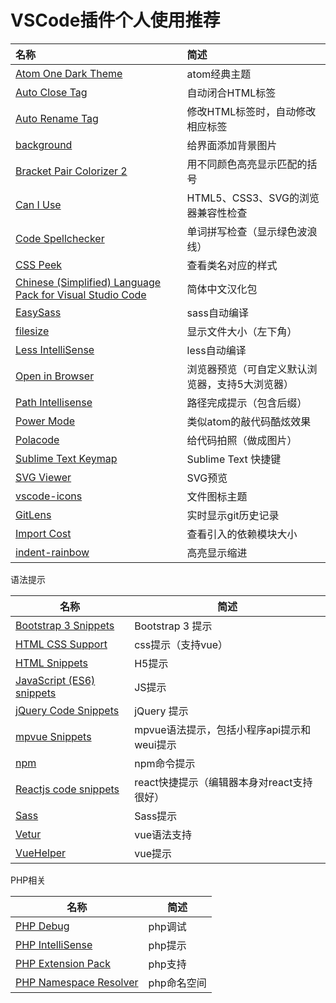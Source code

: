 # VSCode插件个人使用推荐

| 名称                                       | 简述                        |
| :--------------------------------------- | :------------------------ |
| [Atom One Dark Theme](https://marketplace.visualstudio.com/items?itemName=akamud.vscode-theme-onedark) | atom经典主题                  |
| [Auto Close Tag](https://marketplace.visualstudio.com/items?itemName=formulahendry.auto-close-tag) | 自动闭合HTML标签                |
| [Auto Rename Tag](https://marketplace.visualstudio.com/items?itemName=formulahendry.auto-rename-tag) | 修改HTML标签时，自动修改相应标签        |
| [background](https://marketplace.visualstudio.com/items?itemName=shalldie.background) | 给界面添加背景图片                 |
| [Bracket Pair Colorizer 2](https://marketplace.visualstudio.com/items?itemName=CoenraadS.bracket-pair-colorizer-2) | 用不同颜色高亮显示匹配的括号            |
| [Can I Use](https://marketplace.visualstudio.com/items?itemName=akamud.vscode-caniuse) | HTML5、CSS3、SVG的浏览器兼容性检查   |
| [Code Spellchecker](https://marketplace.visualstudio.com/items?itemName=streetsidesoftware.code-spell-checker) | 单词拼写检查（显示绿色波浪线）           |
| [CSS Peek](https://marketplace.visualstudio.com/items?itemName=pranaygp.vscode-css-peek) | 查看类名对应的样式                 |
| [Chinese (Simplified) Language Pack for Visual Studio Code](https://marketplace.visualstudio.com/items?itemName=MS-CEINTL.vscode-language-pack-zh-hans) | 简体中文汉化包                   |
| [EasySass](https://marketplace.visualstudio.com/items?itemName=spook.easysass) | sass自动编译                  |
| [filesize](https://marketplace.visualstudio.com/items?itemName=mkxml.vscode-filesize) | 显示文件大小（左下角）               |
| [Less IntelliSense](https://marketplace.visualstudio.com/items?itemName=mrmlnc.vscode-less) | less自动编译                  |
| [Open in Browser](https://marketplace.visualstudio.com/items?itemName=techer.open-in-browser) | 浏览器预览（可自定义默认浏览器，支持5大浏览器）  |         |
| [Path Intellisense](https://marketplace.visualstudio.com/items?itemName=christian-kohler.path-intellisense) | 路径完成提示（包含后缀）              |
| [Power Mode](https://marketplace.visualstudio.com/items?itemName=hoovercj.vscode-power-mode) | 类似atom的敲代码酷炫效果            |
| [Polacode](https://marketplace.visualstudio.com/items?itemName=pnp.polacode) | 给代码拍照（做成图片）               |
| [Sublime Text Keymap](https://marketplace.visualstudio.com/items?itemName=ms-vscode.sublime-keybindings) | Sublime Text 快捷键          |
| [SVG Viewer](https://marketplace.visualstudio.com/items?itemName=cssho.vscode-svgviewer) | SVG预览                     |
| [vscode-icons](https://marketplace.visualstudio.com/items?itemName=robertohuertasm.vscode-icons) | 文件图标主题                    |
| [GitLens](https://marketplace.visualstudio.com/items?itemName=eamodio.gitlens) | 实时显示git历史记录                       |
| [Import Cost](https://marketplace.visualstudio.com/items?itemName=wix.vscode-import-cost) | 查看引入的依赖模块大小                       |
| [indent-rainbow](https://marketplace.visualstudio.com/items?itemName=oderwat.indent-rainbow) | 高亮显示缩进                       |

语法提示

| 名称                                       | 简述                          |
| ---------------------------------------- | --------------------------- |
| [Bootstrap 3 Snippets](https://marketplace.visualstudio.com/items?itemName=wcwhitehead.bootstrap-3-snippets) | Bootstrap 3 提示              |
| [HTML CSS Support](https://marketplace.visualstudio.com/items?itemName=ecmel.vscode-html-css) | css提示（支持vue）                |
| [HTML Snippets](https://marketplace.visualstudio.com/items?itemName=abusaidm.html-snippets) | H5提示                        |
| [JavaScript (ES6) snippets](https://marketplace.visualstudio.com/items?itemName=xabikos.javascriptsnippets) | JS提示                        |
| [jQuery Code Snippets](https://marketplace.visualstudio.com/items?itemName=donjayamanne.jquerysnippets) | jQuery 提示                   |
| [mpvue Snippets](https://marketplace.visualstudio.com/items?itemName=banxi.mpvue-snippets) | mpvue语法提示，包括小程序api提示和weui提示 |
| [npm](https://marketplace.visualstudio.com/items?itemName=eg2.vscode-npm-script) | npm命令提示                     |
| [Reactjs code snippets](https://marketplace.visualstudio.com/items?itemName=xabikos.ReactSnippets) | react快捷提示（编辑器本身对react支持很好）  |
| [Sass](https://marketplace.visualstudio.com/items?itemName=robinbentley.sass-indented) | Sass提示                      |
| [Vetur](https://marketplace.visualstudio.com/items?itemName=robertohuertasm.octref.vetur) | vue语法支持                     |
| [VueHelper](https://marketplace.visualstudio.com/items?itemName=oysun.vuehelper) | vue提示                       |

PHP相关

| 名称                                       | 简述      |
| ---------------------------------------- | ------- |
| [PHP Debug](https://marketplace.visualstudio.com/items?itemName=felixfbecker.php-debug) | php调试   |
| [PHP IntelliSense](https://marketplace.visualstudio.com/items?itemName=felixfbecker.php-intellisense) | php提示   |
| [PHP Extension Pack](https://marketplace.visualstudio.com/items?itemName=felixfbecker.php-pack) | php支持   |
| [PHP Namespace Resolver](https://marketplace.visualstudio.com/items?itemName=MehediDracula.php-namespace-resolver) | php命名空间 |
